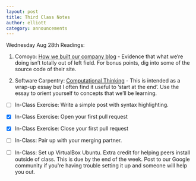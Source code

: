 ```yaml
---
layout: post
title: Third Class Notes
author: elliott
category: announcements
---
```


Wednesday Aug 28th Readings:

1. Comoyo: [How we built our company blog](http://comoyo.github.io/blog/2012/06/11/how-comoyo-built-its-blog/) - Evidence that what we’re doing isn’t totally out of left field.  For bonus points, dig into some of the source code of their site.

2. Software Carpentry: [Computational Thinking](http://software-carpentry.org/4_0/softeng/principles.html) - This is intended as a wrap-up essay but I often find it useful to ‘start at the end’.  Use the essay to orient yourself to concepts that we’ll be learning.

- [ ] In-Class Exercise: Write a simple post with syntax highlighting.

- [x] In-Class Exercise: Open your first pull request

- [x] In-Class Exercise: Close your first pull request

- [ ] In-Class: Pair up with your merging partner.

- [ ] In-Class: Set up VirtualBox Ubuntu. Extra credit for helping peers install outside of class. This is due by the end of the week.  Post to our Google community if you're having trouble setting it up and someone will help you out.
